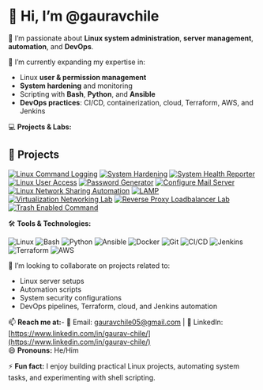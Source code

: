 # 👋 Hi, I’m @gauravchile

👀 I’m passionate about **Linux system administration**, **server management**, **automation**, and **DevOps**.  

🌱 I’m currently expanding my expertise in:

- Linux **user & permission management**  
- **System hardening** and monitoring  
- Scripting with **Bash**, **Python**, and **Ansible**  
- **DevOps practices**: CI/CD, containerization, cloud, Terraform, AWS, and Jenkins  

💻 **Projects & Labs:**

## 📂 Projects

[![Linux Command Logging](https://img.shields.io/badge/Linux--Command--Logging-Shell-blue?logo=gnu-bash)](https://github.com/gauravchile/Linux-command-logging)   [![System Hardening](https://img.shields.io/badge/System--Hardening-Shell-green?logo=gnu-bash)](https://github.com/gauravchile/System-hardening)   [![System Health Reporter](https://img.shields.io/badge/System--Health--Reporter-Shell-orange?logo=gnu-bash)](https://github.com/gauravchile/System_health_reporter)   [![Linux User Access](https://img.shields.io/badge/Linux--User--Access-Shell-red?logo=gnu-bash)](https://github.com/gauravchile/linux-user-access)   [![Password Generator](https://img.shields.io/badge/Password--Generator-Shell-purple?logo=gnu-bash)](https://github.com/gauravchile/Password-generator)   [![Configure Mail Server](https://img.shields.io/badge/Configure--Mail--Server-Shell-yellow?logo=gnu-bash)](https://github.com/gauravchile/Configure_mail_server)   [![Linux Network Sharing Automation](https://img.shields.io/badge/Linux--Network--Sharing--Automation-Shell-teal?logo=gnu-bash)](https://github.com/gauravchile/Linux_network_sharing_automation)   [![LAMP](https://img.shields.io/badge/LAMP-Shell-pink?logo=gnu-bash)](https://github.com/gauravchile/LAMP)   [![Virtualization Networking Lab](https://img.shields.io/badge/Virtualization--Networking--Lab-Shell-lightgrey?logo=gnu-bash)](https://github.com/gauravchile/Virtualization_networking_lab)   [![Reverse Proxy Loadbalancer Lab](https://img.shields.io/badge/Reverse--Proxy--Loadbalancer--Lab-Shell-brown?logo=gnu-bash)](https://github.com/gauravchile/Reverse_proxy_loadbalancer_lab)   [![Trash Enabled Command](https://img.shields.io/badge/Trash--Enabled--Command-Shell-lightblue?logo=gnu-bash)](https://github.com/gauravchile/Trash-enabled-command)  

🛠️ **Tools & Technologies:**  

![Linux](https://img.shields.io/badge/Linux-FCC624?logo=linux&logoColor=black)  ![Bash](https://img.shields.io/badge/Bash-4EAA25?logo=gnu-bash&logoColor=white)  ![Python](https://img.shields.io/badge/Python-3776AB?logo=python&logoColor=white)  ![Ansible](https://img.shields.io/badge/Ansible-EE0000?logo=ansible&logoColor=white)  ![Docker](https://img.shields.io/badge/Docker-2496ED?logo=docker&logoColor=white)  ![Git](https://img.shields.io/badge/Git-F05032?logo=git&logoColor=white)  ![CI/CD](https://img.shields.io/badge/CI%2FCD-F0DB4F?logo=jenkins&logoColor=white)  ![Jenkins](https://img.shields.io/badge/Jenkins-D24939?logo=jenkins&logoColor=white)  ![Terraform](https://img.shields.io/badge/Terraform-623CE4?logo=terraform&logoColor=white)  ![AWS](https://img.shields.io/badge/AWS-232F3E?logo=amazon-aws&logoColor=white)  
  
💞️ I’m looking to collaborate on projects related to:

- Linux server setups  
- Automation scripts  
- System security configurations  
- DevOps pipelines, Terraform, cloud, and Jenkins automation  

📫 **Reach me at:**- 📧 Email: [gauravchile05@gmail.com](mailto:gauravchile05@gmail.com)  | 🔗 LinkedIn: [https://www.linkedin.com/in/gaurav-chile/](https://www.linkedin.com/in/gaurav-chile/)  
😄 **Pronouns:** He/Him  

⚡ **Fun fact:** I enjoy building practical Linux projects, automating system tasks, and experimenting with shell scripting.
